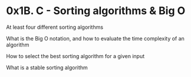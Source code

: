 # 0x1B. C - Sorting algorithms & Big O

At least four different sorting algorithms

What is the Big O notation, and how to evaluate the time complexity of an algorithm

How to select the best sorting algorithm for a given input


What is a stable sorting algorithm
